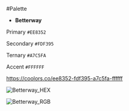 #Palette 

- **Betterway**

Primary `#EE8352`

Secondary `#FDF395`

Ternary `#A7C5FA`

Accent `#FFFFFF`

https://coolors.co/ee8352-fdf395-a7c5fa-ffffff

![Betterway_HEX](Betterway_HEX.png)

![Betterway_RGB](Betterway_RGB.png)